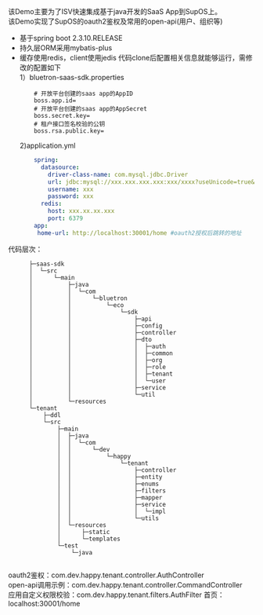 该Demo主要为了ISV快速集成基于java开发的SaaS App到SupOS上。  
该Demo实现了SupOS的oauth2鉴权及常用的open-api(用户、组织等)  
  * 基于spring boot 2.3.10.RELEASE  
  * 持久层ORM采用mybatis-plus
  * 缓存使用redis，client使用jedis
代码clone后配置相关信息就能够运行，需修改的配置如下  
    1）bluetron-saas-sdk.properties
    ```properties
        # 开放平台创建的saas app的AppID
        boss.app.id=
        # 开放平台创建的saas app的AppSecret
        boss.secret.key=
        # 租户接口签名校验的公钥
        boss.rsa.public.key=
    ```
    2)application.yml
    ```yaml
        spring:
          datasource:
            driver-class-name: com.mysql.jdbc.Driver
            url: jdbc:mysql://xxx.xxx.xxx.xxx:xxx/xxxx?useUnicode=true&characterEncoding=UTF-8&serverTimezone=UTC&useSSL=false
            username: xxx
            password: xxx
          redis:
            host: xxx.xx.xx.xxx
            port: 6379
        app:
         home-url: http://localhost:30001/home #oauth2授权后跳转的地址
    ```
代码层次：  
  ```text  
        ├─saas-sdk
        │  └─src
        │      └─main
        │          ├─java
        │          │  └─com
        │          │      └─bluetron
        │          │          └─eco
        │          │              └─sdk
        │          │                  ├─api
        │          │                  ├─config
        │          │                  ├─controller
        │          │                  ├─dto
        │          │                  │  ├─auth
        │          │                  │  ├─common
        │          │                  │  ├─org
        │          │                  │  ├─role
        │          │                  │  ├─tenant
        │          │                  │  └─user
        │          │                  ├─service
        │          │                  └─util
        │          └─resources
        └─tenant
            ├─ddl
            └─src
                ├─main
                │  ├─java
                │  │  └─com
                │  │      └─dev
                │  │          └─happy
                │  │              └─tenant
                │  │                  ├─controller
                │  │                  ├─entity
                │  │                  ├─enums
                │  │                  ├─filters
                │  │                  ├─mapper
                │  │                  ├─service
                │  │                  │  └─impl
                │  │                  └─utils
                │  └─resources
                │      ├─static
                │      └─templates
                └─test
                    └─java
    
  ```
oauth2鉴权：com.dev.happy.tenant.controller.AuthController  
open-api调用示例：com.dev.happy.tenant.controller.CommandController  
应用自定义权限校验：com.dev.happy.tenant.filters.AuthFilter
首页：localhost:30001/home